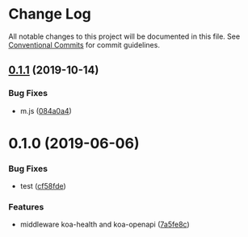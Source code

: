 # Change Log

All notable changes to this project will be documented in this file.
See [Conventional Commits](https://conventionalcommits.org) for commit guidelines.

## [0.1.1](https://github.com/36node/sketch/compare/@36node/koa-health@0.1.0...@36node/koa-health@0.1.1) (2019-10-14)


### Bug Fixes

* m.js ([084a0a4](https://github.com/36node/sketch/commit/084a0a4))





# 0.1.0 (2019-06-06)


### Bug Fixes

* test ([cf58fde](https://github.com/36node/sketch/commit/cf58fde))


### Features

* middleware koa-health and koa-openapi ([7a5fe8c](https://github.com/36node/sketch/commit/7a5fe8c))
